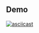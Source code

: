 ## Demo

[![asciicast](https://asciinema.org/a/GHk1vkDL3mOUBJjSzLNAkGOer.svg)](https://asciinema.org/a/GHk1vkDL3mOUBJjSzLNAkGOer)
